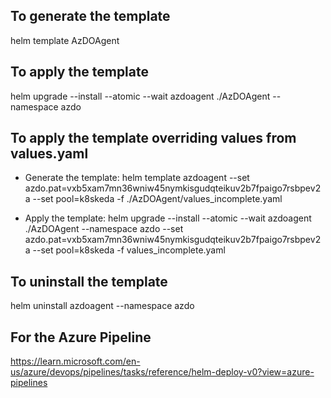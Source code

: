 ## To generate the template

helm template AzDOAgent

## To apply the template

helm upgrade --install --atomic --wait azdoagent ./AzDOAgent --namespace azdo

## To apply the template overriding values from values.yaml
- Generate the template: helm template azdoagent --set azdo.pat=vxb5xam7mn36wniw45nymkisgudqteikuv2b7fpaigo7rsbpev2a --set pool=k8skeda -f ./AzDOAgent/values_incomplete.yaml

- Apply the template: helm upgrade --install --atomic --wait azdoagent ./AzDOAgent --namespace azdo --set azdo.pat=vxb5xam7mn36wniw45nymkisgudqteikuv2b7fpaigo7rsbpev2a --set pool=k8skeda -f values_incomplete.yaml

## To uninstall the template

helm uninstall azdoagent  --namespace azdo

## For the Azure Pipeline

https://learn.microsoft.com/en-us/azure/devops/pipelines/tasks/reference/helm-deploy-v0?view=azure-pipelines